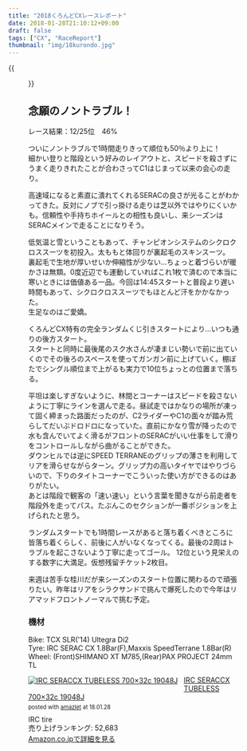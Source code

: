 ```yaml
---
title: "2018くろんどCXレースレポート"
date: 2018-01-28T21:10:12+09:00
draft: false
tags: ["CX", "RaceReport"]
thumbnail: "img/18kurondo.jpg"
---
```

{{<figure src="/img/18kurondo.jpg">}}
## 念願のノントラブル！

レース結果：12/25位　46%

ついにノントラブルで1時間走りきって順位も50％より上に！\
細かい登りと階段という好みのレイアウトと、スピードを殺さずにうまく走りきれたことが合わさってC1はじまって以来の会心の走り。

高速域になると素直に潰れてくれるSERACの良さが光ることがわかってきた。反対にノブで引っ掛ける走りは芝以外ではやりにくいかも。信頼性や手持ちホイールとの相性も良いし、来シーズンはSERACメインで走ることになりそう。

低気温と雪ということもあって、チャンピオンシステムのシクロクロススーツを初投入。太ももと体回りが裏起毛のスキンスーツ。\
裏起毛で生地が厚いせいか伸縮性が少ない…ちょっと着づらいが暖かさは無類。0度近辺でも運動していればこれ1枚で済むので本当に寒いときには価値ある一品。今回は14:45スタートと普段より遅い時間もあって、シクロクロススーツでもほとんど汗をかかなかった。\
生足なのはご愛嬌。

くろんどCX特有の完全ランダムくじ引きスタートにより…いつも通りの後方スタート。\
スタートと同時に最後尾のスク水さんが凄まじい勢いで前に出ていくのでその後ろのスペースを使ってガンガン前に上げていく。棚ぼたでシングル順位まで上がるも実力で10位ちょっとの位置まで落ちる。

平坦は楽しすぎないように、林間とコーナーはスピードを殺さないように丁寧にラインを選んで走る。昼試走ではかなりの場所が凍って固く締まった路面だったのが、C2ライダーやC1の面々が踏み荒らしてだいぶドロドロになっていた。直前にかなり雪が降ったので水も含んでいてよく滑るがフロントのSERACがいい仕事をして滑りをコントロールしながら曲がることができた。\
ダウンヒルでは逆にSPEED TERRANEのグリップの薄さを利用してリアを滑らせながらターン。グリップ力の高いタイヤではやりづらいので、下りのタイトコーナーでこういった使い方ができるのはありがたい。\
あとは階段で観客の「速い速い」という言葉を聞きながら前走者を階段外を走ってパス。たぶんこのセクションが一番ポジションを上げられたと思う。

ランダムスタートでも1時間レースがあると落ち着くべきところに皆落ち着くらしく、前後に人がいなくなってくる。最後の2周はトラブルを起こさないよう丁寧に走ってゴール。
12位という見栄えのする数字に大満足。仮想残留チケット2枚目。

来週は苦手な桂川だが来シーズンのスタート位置に関わるので頑張りたい。昨年はリアをシラクサンドで挑んで爆死したので今年はリアマッドフロントノーマルで挑む予定。


### 機材
Bike: TCX SLR('14) Ultegra Di2\
Tyre: IRC SERAC CX 1.8Bar(F),Maxxis SpeedTerrane 1.8Bar(R)\
Wheel: (Front)SHIMANO XT M785,(Rear)PAX PROJECT 24mm TL




<div class="amazlet-box" style="margin-bottom:0px;"><div class="amazlet-image" style="float:left;margin:0px 12px 1px 0px;"><a href="http://www.amazon.co.jp/exec/obidos/ASIN/B00DKUM0AA/gensobunya-22/ref=nosim/" name="amazletlink" target="_blank"><img src="https://images-fe.ssl-images-amazon.com/images/I/41vaS93N4iL._SL160_.jpg" alt="IRC SERACCX TUBELESS 700×32c 19048J" style="border: none;" /></a></div><div class="amazlet-info" style="line-height:120%; margin-bottom: 10px"><div class="amazlet-name" style="margin-bottom:10px;line-height:120%"><a href="http://www.amazon.co.jp/exec/obidos/ASIN/B00DKUM0AA/gensobunya-22/ref=nosim/" name="amazletlink" target="_blank">IRC SERACCX TUBELESS 700×32c 19048J</a><div class="amazlet-powered-date" style="font-size:80%;margin-top:5px;line-height:120%">posted with <a href="http://www.amazlet.com/" title="amazlet" target="_blank">amazlet</a> at 18.01.28</div></div><div class="amazlet-detail">IRC tire <br />売り上げランキング: 52,683<br /></div><div class="amazlet-sub-info" style="float: left;"><div class="amazlet-link" style="margin-top: 5px"><a href="http://www.amazon.co.jp/exec/obidos/ASIN/B00DKUM0AA/gensobunya-22/ref=nosim/" name="amazletlink" target="_blank">Amazon.co.jpで詳細を見る</a></div></div></div><div class="amazlet-footer" style="clear: left"></div></div>
